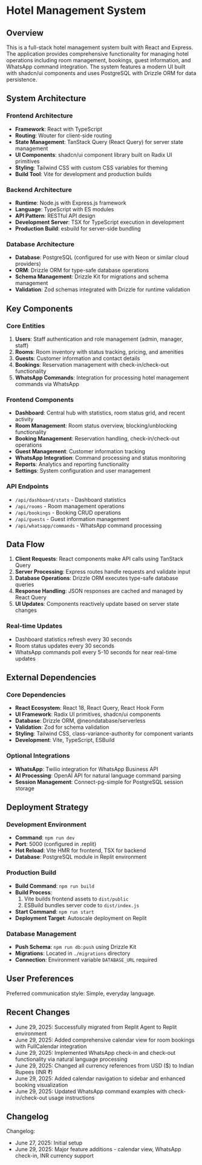 # Hotel Management System

## Overview

This is a full-stack hotel management system built with React and Express. The application provides comprehensive functionality for managing hotel operations including room management, bookings, guest information, and WhatsApp command integration. The system features a modern UI built with shadcn/ui components and uses PostgreSQL with Drizzle ORM for data persistence.

## System Architecture

### Frontend Architecture
- **Framework**: React with TypeScript
- **Routing**: Wouter for client-side routing
- **State Management**: TanStack Query (React Query) for server state management
- **UI Components**: shadcn/ui component library built on Radix UI primitives
- **Styling**: Tailwind CSS with custom CSS variables for theming
- **Build Tool**: Vite for development and production builds

### Backend Architecture
- **Runtime**: Node.js with Express.js framework
- **Language**: TypeScript with ES modules
- **API Pattern**: RESTful API design
- **Development Server**: TSX for TypeScript execution in development
- **Production Build**: esbuild for server-side bundling

### Database Architecture
- **Database**: PostgreSQL (configured for use with Neon or similar cloud providers)
- **ORM**: Drizzle ORM for type-safe database operations
- **Schema Management**: Drizzle Kit for migrations and schema management
- **Validation**: Zod schemas integrated with Drizzle for runtime validation

## Key Components

### Core Entities
1. **Users**: Staff authentication and role management (admin, manager, staff)
2. **Rooms**: Room inventory with status tracking, pricing, and amenities
3. **Guests**: Customer information and contact details
4. **Bookings**: Reservation management with check-in/check-out functionality
5. **WhatsApp Commands**: Integration for processing hotel management commands via WhatsApp

### Frontend Components
- **Dashboard**: Central hub with statistics, room status grid, and recent activity
- **Room Management**: Room status overview, blocking/unblocking functionality
- **Booking Management**: Reservation handling, check-in/check-out operations
- **Guest Management**: Customer information tracking
- **WhatsApp Integration**: Command processing and status monitoring
- **Reports**: Analytics and reporting functionality
- **Settings**: System configuration and user management

### API Endpoints
- `/api/dashboard/stats` - Dashboard statistics
- `/api/rooms` - Room management operations
- `/api/bookings` - Booking CRUD operations
- `/api/guests` - Guest information management
- `/api/whatsapp/commands` - WhatsApp command processing

## Data Flow

1. **Client Requests**: React components make API calls using TanStack Query
2. **Server Processing**: Express routes handle requests and validate input
3. **Database Operations**: Drizzle ORM executes type-safe database queries
4. **Response Handling**: JSON responses are cached and managed by React Query
5. **UI Updates**: Components reactively update based on server state changes

### Real-time Updates
- Dashboard statistics refresh every 30 seconds
- Room status updates every 30 seconds  
- WhatsApp commands poll every 5-10 seconds for near real-time updates

## External Dependencies

### Core Dependencies
- **React Ecosystem**: React 18, React Query, React Hook Form
- **UI Framework**: Radix UI primitives, shadcn/ui components
- **Database**: Drizzle ORM, @neondatabase/serverless
- **Validation**: Zod for schema validation
- **Styling**: Tailwind CSS, class-variance-authority for component variants
- **Development**: Vite, TypeScript, ESBuild

### Optional Integrations
- **WhatsApp**: Twilio integration for WhatsApp Business API
- **AI Processing**: OpenAI API for natural language command parsing
- **Session Management**: Connect-pg-simple for PostgreSQL session storage

## Deployment Strategy

### Development Environment
- **Command**: `npm run dev`
- **Port**: 5000 (configured in .replit)
- **Hot Reload**: Vite HMR for frontend, TSX for backend
- **Database**: PostgreSQL module in Replit environment

### Production Build
- **Build Command**: `npm run build`
- **Build Process**: 
  1. Vite builds frontend assets to `dist/public`
  2. ESBuild bundles server code to `dist/index.js`
- **Start Command**: `npm run start`
- **Deployment Target**: Autoscale deployment on Replit

### Database Management
- **Push Schema**: `npm run db:push` using Drizzle Kit
- **Migrations**: Located in `./migrations` directory
- **Connection**: Environment variable `DATABASE_URL` required

## User Preferences

Preferred communication style: Simple, everyday language.

## Recent Changes

- June 29, 2025: Successfully migrated from Replit Agent to Replit environment
- June 29, 2025: Added comprehensive calendar view for room bookings with FullCalendar integration
- June 29, 2025: Implemented WhatsApp check-in and check-out functionality via natural language processing
- June 29, 2025: Changed all currency references from USD ($) to Indian Rupees (INR ₹)
- June 29, 2025: Added calendar navigation to sidebar and enhanced booking visualization
- June 29, 2025: Updated WhatsApp command examples with check-in/check-out usage instructions

## Changelog

Changelog:
- June 27, 2025: Initial setup
- June 29, 2025: Major feature additions - calendar view, WhatsApp check-in, INR currency support